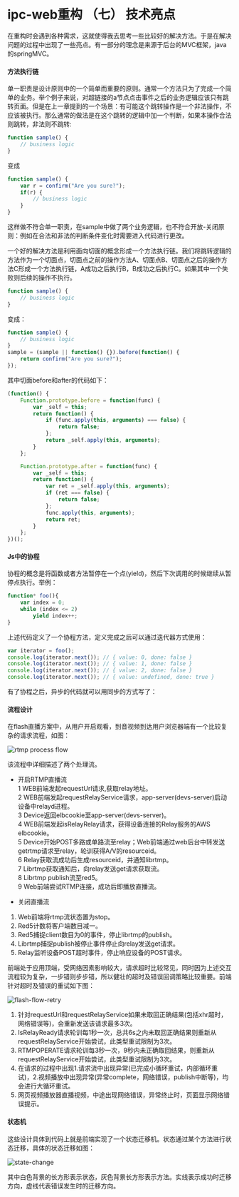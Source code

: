 # ipc-web重构 （七） 技术亮点

在重构时会遇到各种需求，这就使得我去思考一些比较好的解决方法。于是在解决问题的过程中出现了一些亮点。有一部分的理念是来源于后台的MVC框架，java的springMVC。

#### 方法执行链

单一职责是设计原则中的一个简单而重要的原则。通常一个方法只为了完成一个简单的业务。举个例子来说，对超链接的a节点点击事件之后的业务逻辑应该只有跳转页面。但是在上一章提到的一个场景：有可能这个跳转操作是一个非法操作，不应该被执行。那么通常的做法是在这个跳转的逻辑中加一个判断，如果本操作合法则跳转，非法则不跳转:

```javascript
function sample() {
    // business logic
}
```

变成

```javascript
function sample() {
    var r = confirm("Are you sure?");
    if(r) {
        // business logic
    }
}
```

这样做不符合单一职责，在sample中做了两个业务逻辑，也不符合开放-关闭原则：例如在合法和非法的判断条件变化时需要进入代码进行更改。

一个好的解决方法是利用面向切面的概念形成一个方法执行链。我们将跳转逻辑的方法作为一个切面点，切面点之前的操作方法A、切面点B、切面点之后的操作方法C形成一个方法执行链，A成功之后执行B，B成功之后执行C。如果其中一个失败则后续的操作不执行。

```javascript
function sample() {
    // business logic
}
```

变成：

```javascript
function sample() {
    // business logic
}
sample = (sample || function() {}).before(function() {
    return confirm("Are you sure?");
});
```

其中切面before和after的代码如下：
```javascript
(function() {
    Function.prototype.before = function(func) {
        var _self = this;
        return function() {
            if (func.apply(this, arguments) === false) {
                return false;
            };
            return _self.apply(this, arguments);
        }
    };

    Function.prototype.after = function(func) {
        var _self = this;
        return function() {
            var ret = _self.apply(this, arguments);
            if (ret === false) {
                return false;
            };
            func.apply(this, arguments);
            return ret;
        }
    };
})();
```

#### Js中的协程

协程的概念是将函数或者方法暂停在一个点(yield)，然后下次调用的时候继续从暂停点执行。举例：

```javascript
function* foo(){
    var index = 0;
    while (index <= 2)
        yield index++;
}
```
 
上述代码定义了一个协程方法，定义完成之后可以通过迭代器方式使用：

```javascript
var iterator = foo();
console.log(iterator.next()); // { value: 0, done: false }
console.log(iterator.next()); // { value: 1, done: false }
console.log(iterator.next()); // { value: 2, done: false }
console.log(iterator.next()); // { value: undefined, done: true }
```

有了协程之后，异步的代码就可以用同步的方式写了：

#### 流程设计

在flash直播方案中，从用户开启观看，到音视频到达用户浏览器端有一个比较复杂的请求流程，如图：

![rtmp process flow](images/rtmp-process-flow.png)

该流程中详细描述了两个处理流。

* 开启RTMP直播流  
 1 WEB前端发起requestUrl请求,获取relay地址。  
 2 WEB前端发起requestRelayService请求，app-server(devs-server)启动设备中relayd进程。  
 3 Device返回elbcookie至app-server(devs-server)。  
 4 WEB前端发起isRelayRelay请求，获得设备连接的Relay服务的AWS elbcookie。  
 5 Device开始POST多路或单路流至relay；Web前端通过web后台中转发送getrtmp请求至relay，轮训获得A/V的resourceid。  
 6 Relay获取流成功后生成resourceid，并通知librtmp。  
 7 Librtmp获取通知后，向relay发送get请求获取流。  
 8 Librtmp publish流至red5。  
 9 Web前端尝试RTMP连接，成功后即播放直播流。

* 关闭直播流  
 1) Web前端将rtmp流状态置为stop。  
 2) Red5计数将客户端数目减一。  
 3) Red5捕捉client数目为0的事件，停止librtmp的publish。  
 4) Librtmp捕捉publish被停止事件停止向relay发送get请求。  
 5) Relay监听设备POST超时事件，停止响应设备的POST请求。

前端处于应用顶端，受网络因素影响较大，请求超时比较常见，同时因为上述交互流程较为复杂，一步错则步步错，所以健壮的超时及错误回调策略比较重要。前端针对超时及错误的重试如下图：

![flash-flow-retry](images/flash-flow-retry.png)

1. 针对requestUrl和requestRelayService如果未取回正确结果(包括xhr超时，网络错误等)，会重新发送该请求最多3次。
2. IsRelayReady请求轮训每1秒一次，总共6s之内未取回正确结果则重新从requestRelayService开始尝试，此类型重试限制为3次。
3. RTMPOPERATE请求轮训每3秒一次，9秒内未正确取回结果，则重新从requestRelayService开始尝试，此类型重试限制为3次。
4. 在请求的过程中出现1.请求流中出现异常(已完成小循环重试，内部循环重试)，2.视频播放中出现异常(异常complete，网络错误，publish中断等)，均会进行大循环重试。
5. 网页视频播放器直播视频，中途出现网络错误，异常终止时，页面显示网络错误提示。

#### 状态机 

这些设计具体到代码上就是前端实现了一个状态迁移机。状态通过某个方法进行状态迁移，具体的状态迁移如图：

![state-change](images/state-change.png)

其中白色背景的长方形表示状态，灰色背景长方形表示方法。实线表示成功时迁移方向，虚线代表错误发生时的迁移方向。
